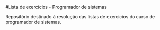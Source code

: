 #Lista de exercícios - Programador de sistemas

Repositório destinado á resolução das listas de exercicios do curso de programador de sistemas.
